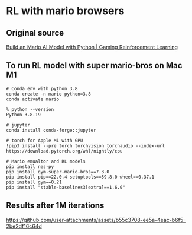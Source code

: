 # RL with mario browsers

## Original source
[Build an Mario AI Model with Python | Gaming Reinforcement Learning](https://www.youtube.com/watch?v=2eeYqJ0uBKE&list=FLYOr1eVR4R5WpiYCKrelh3Q)

## To run RL model with super mario-bros on Mac M1

```
# Conda env with python 3.8
conda create -n mario python=3.8
conda activate mario

% python --version
Python 3.8.19

# jupyter
conda install conda-forge::jupyter

# torch for Apple M1 with GPU
!pip3 install --pre torch torchvision torchaudio --index-url https://download.pytorch.org/whl/nightly/cpu

# Mario emualtor and RL models
pip install nes-py
pip install gym-super-mario-bros==7.3.0
pip install pip==22.0.4 setuptools==59.8.0 wheel==0.37.1
pip install gym==0.21
pip install "stable-baselines3[extra]==1.6.0"

```

## Results after 1M iterations


https://github.com/user-attachments/assets/b55c3708-ee5a-4eac-b6f5-2be2df16c64d




